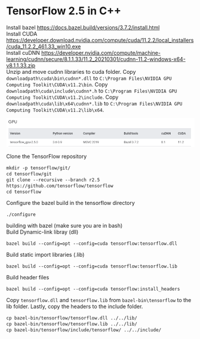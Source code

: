 # TensorFlow 2.5 in C++
Install bazel https://docs.bazel.build/versions/3.7.2/install.html <br>
Install CUDA https://developer.download.nvidia.com/compute/cuda/11.2.2/local_installers/cuda_11.2.2_461.33_win10.exe <br>
Install cuDNN https://developer.nvidia.com/compute/machine-learning/cudnn/secure/8.1.1.33/11.2_20210301/cudnn-11.2-windows-x64-v8.1.1.33.zip <br>
Unzip and move cudnn libraries to cuda folder.
Copy `downloadpath\cuda\bin\cudnn*.dll` to `C:\Program Files\NVIDIA GPU Computing Toolkit\CUDA\v11.2\bin`.
Copy `downloadpath\cuda\include\cudnn*.h` to `C:\Program Files\NVIDIA GPU Computing Toolkit\CUDA\v11.2\include`.
Copy `downloadpath\cuda\lib\x64\cudnn*.lib` to `C:\Program Files\NVIDIA GPU Computing Toolkit\CUDA\v11.2\lib\x64`.

![tools.png](tools.png)

Clone the TensorFlow repository
```
mkdir -p tensorflow/git/
cd tensorflow/git
git clone --recursive --branch r2.5 https://github.com/tensorflow/tensorflow
cd tensorflow
```

Configure the bazel build in the tensorflow directory
```
./configure
```

building with bazel (make sure you are in bash) <br>
Build Dynamic-link libray (dll)
```
bazel build --config=opt --config=cuda tensorflow:tensorflow.dll
```

Build static import libraries (.lib)
```
bazel build --config=opt --config=cuda tensorflow:tensorflow.lib
```

Build header files
```
bazel build --config=opt --config=cuda tensorflow:install_headers
```

Copy `tensorflow.dll` and `tensorflow.lib` from `bazel-bin\tensorflow` to the lib folder. Lastly, copy the headers to the include folder.
```
cp bazel-bin/tensorflow/tensorflow.dll ../../lib/
cp bazel-bin/tensorflow/tensorflow.lib ../../lib/
cp bazel-bin/tensorflow/include/tensorflow/ ../../include/
```